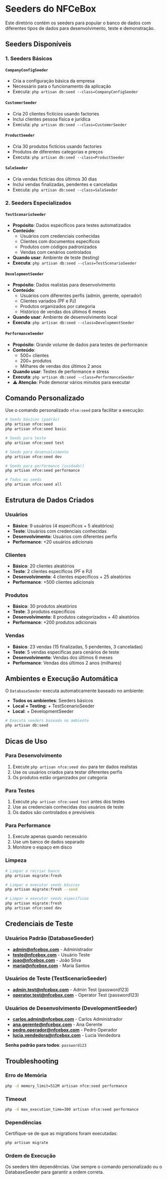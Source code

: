 # Seeders do NFCeBox

Este diretório contém os seeders para popular o banco de dados com diferentes tipos de dados para desenvolvimento, teste e demonstração.

## Seeders Disponíveis

### 1. Seeders Básicos

#### `CompanyConfigSeeder`
- Cria a configuração básica da empresa
- Necessário para o funcionamento da aplicação
- Executa: `php artisan db:seed --class=CompanyConfigSeeder`

#### `CustomerSeeder`
- Cria 20 clientes fictícios usando factories
- Inclui clientes pessoa física e jurídica
- Executa: `php artisan db:seed --class=CustomerSeeder`

#### `ProductSeeder`
- Cria 30 produtos fictícios usando factories
- Produtos de diferentes categorias e preços
- Executa: `php artisan db:seed --class=ProductSeeder`

#### `SaleSeeder`
- Cria vendas fictícias dos últimos 30 dias
- Inclui vendas finalizadas, pendentes e canceladas
- Executa: `php artisan db:seed --class=SaleSeeder`

### 2. Seeders Especializados

#### `TestScenarioSeeder`
- **Propósito**: Dados específicos para testes automatizados
- **Conteúdo**:
  - Usuários com credenciais conhecidas
  - Clientes com documentos específicos
  - Produtos com códigos padronizados
  - Vendas com cenários controlados
- **Quando usar**: Ambiente de teste (testing)
- **Executa**: `php artisan db:seed --class=TestScenarioSeeder`

#### `DevelopmentSeeder`
- **Propósito**: Dados realistas para desenvolvimento
- **Conteúdo**:
  - Usuários com diferentes perfis (admin, gerente, operador)
  - Clientes variados (PF e PJ)
  - Produtos organizados por categoria
  - Histórico de vendas dos últimos 6 meses
- **Quando usar**: Ambiente de desenvolvimento local
- **Executa**: `php artisan db:seed --class=DevelopmentSeeder`

#### `PerformanceSeeder`
- **Propósito**: Grande volume de dados para testes de performance
- **Conteúdo**:
  - 500+ clientes
  - 200+ produtos
  - Milhares de vendas dos últimos 2 anos
- **Quando usar**: Testes de performance e stress
- **Executa**: `php artisan db:seed --class=PerformanceSeeder`
- **⚠️ Atenção**: Pode demorar vários minutos para executar

## Comando Personalizado

Use o comando personalizado `nfce:seed` para facilitar a execução:

```bash
# Seeds básicos (padrão)
php artisan nfce:seed
php artisan nfce:seed basic

# Seeds para teste
php artisan nfce:seed test

# Seeds para desenvolvimento
php artisan nfce:seed dev

# Seeds para performance (cuidado!)
php artisan nfce:seed performance

# Todos os seeds
php artisan nfce:seed all
```

## Estrutura de Dados Criados

### Usuários
- **Básico**: 9 usuários (4 específicos + 5 aleatórios)
- **Teste**: Usuários com credenciais conhecidas
- **Desenvolvimento**: Usuários com diferentes perfis
- **Performance**: +20 usuários adicionais

### Clientes
- **Básico**: 20 clientes aleatórios
- **Teste**: 2 clientes específicos (PF e PJ)
- **Desenvolvimento**: 4 clientes específicos + 25 aleatórios
- **Performance**: +500 clientes adicionais

### Produtos
- **Básico**: 30 produtos aleatórios
- **Teste**: 3 produtos específicos
- **Desenvolvimento**: 8 produtos categorizados + 40 aleatórios
- **Performance**: +200 produtos adicionais

### Vendas
- **Básico**: 23 vendas (15 finalizadas, 5 pendentes, 3 canceladas)
- **Teste**: 5 vendas específicas para cenários de teste
- **Desenvolvimento**: Vendas dos últimos 6 meses
- **Performance**: Vendas dos últimos 2 anos (milhares)

## Ambientes e Execução Automática

O `DatabaseSeeder` executa automaticamente baseado no ambiente:

- **Todos os ambientes**: Seeders básicos
- **Local + Testing**: + TestScenarioSeeder
- **Local**: + DevelopmentSeeder

```bash
# Executa seeders baseado no ambiente
php artisan db:seed
```

## Dicas de Uso

### Para Desenvolvimento
1. Execute `php artisan nfce:seed dev` para ter dados realistas
2. Use os usuários criados para testar diferentes perfis
3. Os produtos estão organizados por categoria

### Para Testes
1. Execute `php artisan nfce:seed test` antes dos testes
2. Use as credenciais conhecidas dos usuários de teste
3. Os dados são controlados e previsíveis

### Para Performance
1. Execute apenas quando necessário
2. Use um banco de dados separado
3. Monitore o espaço em disco

### Limpeza
```bash
# Limpar e recriar banco
php artisan migrate:fresh

# Limpar e executar seeds básicos
php artisan migrate:fresh --seed

# Limpar e executar seeds específicos
php artisan migrate:fresh
php artisan nfce:seed dev
```

## Credenciais de Teste

### Usuários Padrão (DatabaseSeeder)
- **admin@nfcebox.com** - Administrador
- **teste@nfcebox.com** - Usuário Teste
- **joao@nfcebox.com** - João Silva
- **maria@nfcebox.com** - Maria Santos

### Usuários de Teste (TestScenarioSeeder)
- **admin.test@nfcebox.com** - Admin Test (password123)
- **operator.test@nfcebox.com** - Operator Test (password123)

### Usuários de Desenvolvimento (DevelopmentSeeder)
- **carlos.admin@nfcebox.com** - Carlos Administrador
- **ana.gerente@nfcebox.com** - Ana Gerente
- **pedro.operador@nfcebox.com** - Pedro Operador
- **lucia.vendedora@nfcebox.com** - Lucia Vendedora

**Senha padrão para todos**: `password123`

## Troubleshooting

### Erro de Memória
```bash
php -d memory_limit=512M artisan nfce:seed performance
```

### Timeout
```bash
php -d max_execution_time=300 artisan nfce:seed performance
```

### Dependências
Certifique-se de que as migrations foram executadas:
```bash
php artisan migrate
```

### Ordem de Execução
Os seeders têm dependências. Use sempre o comando personalizado ou o DatabaseSeeder para garantir a ordem correta.